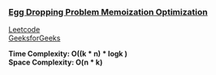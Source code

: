 ### [Egg Dropping Problem Memoization Optimization](https://www.youtube.com/watch?v=jkygQmOiCCI&list=PL_z_8CaSLPWekqhdCPmFohncHwz8TY2Go&index=45)   
[Leetcode](https://leetcode.com/problems/super-egg-drop/)  
[GeeksforGeeks](https://www.geeksforgeeks.org/egg-dropping-puzzle-dp-11/)  

**Time Complexity: O((k * n) * logk )     
Space Complexity: O(n * k)**

